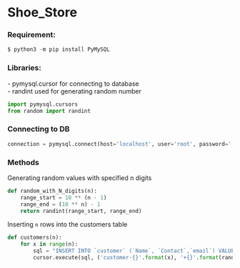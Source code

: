 # Shoe_Store

<h3>Requirement:</h3>

``` python
$ python3 -m pip install PyMySQL
```

<h3>Libraries:</h3>
<p>- pymysql.cursor for connecting to database <br/>- randint used for generating random number</p>

```python
import pymysql.cursors
from random import randint
```
<h3>Connecting to DB</h3>

```python
connection = pymysql.connect(host='localhost', user='root', password='', database='shoe_store', cursorclass=pymysql.cursors.DictCursor)
```

<h3>Methods</h3>
<p>Generating random values with specified n digits</p>

```python
def random_with_N_digits(n):
    range_start = 10 ** (n - 1)
    range_end = (10 ** n) - 1
    return randint(range_start, range_end)
```

<p>Inserting <code>n</code> rows into the customers table</p>

```python
def customers(n):
    for x in range(n):
        sql = "INSERT INTO `customer` (`Name`, `Contact`,`email`) VALUES (%s, %s, %s)"
        cursor.execute(sql, ('customer-{}'.format(x), '+{}'.format(random_with_N_digits(10)), 'user{}@yandex.ru'.format(x)))
```
